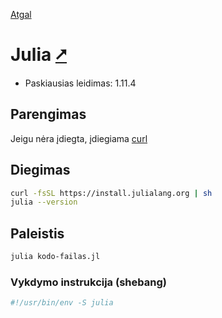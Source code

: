 [Atgal](./readme.md)

# Julia [&#x2B67;](https://julialang.org/)

* Paskiausias leidimas: 1.11.4

## Parengimas

Jeigu nėra įdiegta, įdiegiama [curl](../utils/curl.md)

## Diegimas

```bash
curl -fsSL https://install.julialang.org | sh
julia --version
```

<!--Kompiliatorius reikalingas tik kompiliuojant. Eksperimentinė versija <https://jbytecode.github.io/juliac>.

```bash
juliaup add nightly
julia +nightly --version
bash juliac_download.sh
```
-->

## Paleistis

```bash
julia kodo-failas.jl
```

### Vykdymo instrukcija (shebang)

```bash
#!/usr/bin/env -S julia
```

<!-- ## Kompiliavimas

```bash
julia +nightly juliac.jl --output-exe julia_sys-upgrade.bin --trim julia_sys-upgrade.jl --experimental
```
-->
